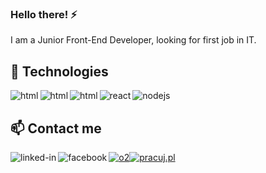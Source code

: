 ### Hello there! ⚡

I am a Junior Front-End Developer, looking for first job in IT.

## 🌱 Technologies
<img align="left" alt="html" src="https://img.shields.io/badge/-html-orange?&style=for-the-badge&logo=html5&logoColor=white" />
<img align="left" alt="html" src="https://img.shields.io/badge/-css-%231572B6?&style=for-the-badge&logo=css3&logoColor=white" />
<img align="left" alt="html" src="https://img.shields.io/badge/-JS-%23F7DF1E?&style=for-the-badge&logo=javascript&logoColor=white" />
<img align="left" alt="react" src="https://img.shields.io/badge/react%20-%2320232a.svg?&style=for-the-badge&logo=react&logoColor=%2361DAFB" />
<img align="left" alt="nodejs" src="https://img.shields.io/badge/node.js%20-%2343853D.svg?&style=for-the-badge&logo=node.js&logoColor=white" /><br>

## 📫 Contact me
[<img align="left" alt="linked-in" src="https://img.shields.io/badge/linkedin-%230077B5.svg?&style=for-the-badge&logo=linkedin&logoColor=white" />](https://www.linkedin.com/in/m-rafalska/)[<img align="left" alt="facebook" src="https://img.shields.io/badge/facebook-%231877F2.svg?&style=for-the-badge&logo=facebook&logoColor=white" />](https://www.facebook.com/mucha.mucha.33)[<img algin="left" alt="o2" src="https://img.shields.io/badge/-%40%20poczta.o2-blueviolet?style=for-the-badge" />](monika.rafalska@o2.pl)[<img algin="left" alt="pracuj.pl" src="https://img.shields.io/badge/-pracuj.pl-informational?style=for-the-badge" />](https://profil.pracuj.pl/)<br>
